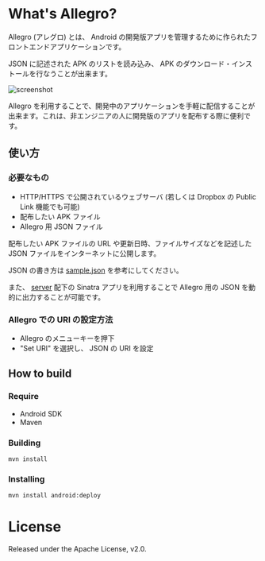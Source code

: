 # What's Allegro?

Allegro (アレグロ) とは、 Android の開発版アプリを管理するために作られたフロントエンドアプリケーションです。

JSON に記述された APK のリストを読み込み、 APK のダウンロード・インストールを行なうことが出来ます。

![screenshot](https://github.com/shunirr/allegro/raw/master/screenshot.png)

Allegro を利用することで、開発中のアプリケーションを手軽に配信することが出来ます。これは、非エンジニアの人に開発版のアプリを配布する際に便利です。

## 使い方

### 必要なもの

* HTTP/HTTPS で公開されているウェブサーバ (若しくは Dropbox の Public Link 機能でも可能)
* 配布したい APK ファイル
* Allegro 用 JSON ファイル

配布したい APK ファイルの URL や更新日時、ファイルサイズなどを記述した JSON ファイルをインターネットに公開します。

JSON の書き方は [sample.json](https://github.com/shunirr/allegro/blob/master/sample.json) を参考にしてください。

また、 [server](https://github.com/shunirr/allegro/tree/master/server) 配下の Sinatra アプリを利用することで Allegro 用の JSON を動的に出力することが可能です。

### Allegro での URI の設定方法

* Allegro のメニューキーを押下
 * "Set URI" を選択し、 JSON の URI を設定

## How to build

### Require

* Android SDK
* Maven

### Building

```
mvn install
```

### Installing

```
mvn install android:deploy
```

# License
Released under the Apache License, v2.0.


